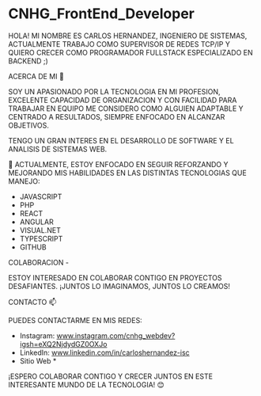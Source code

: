 # CNHG_FrontEnd_Developer

HOLA! MI NOMBRE ES CARLOS HERNANDEZ, INGENIERO DE SISTEMAS, ACTUALMENTE TRABAJO COMO SUPERVISOR DE REDES TCP/IP Y QUIERO CRECER COMO PROGRAMADOR FULLSTACK ESPECIALIZADO EN BACKEND ;)

ACERCA DE MI 👀

SOY UN APASIONADO POR LA TECNOLOGIA EN MI PROFESION, EXCELENTE CAPACIDAD DE ORGANIZACION Y CON FACILIDAD PARA TRABAJAR EN EQUIPO ME CONSIDERO COMO ALGUIEN ADAPTABLE Y CENTRADO A RESULTADOS, SIEMPRE ENFOCADO EN ALCANZAR OBJETIVOS.

TENGO UN GRAN INTERES EN EL DESARROLLO DE SOFTWARE Y EL ANALISIS DE SISTEMAS WEB.

🌱 ACTUALMENTE, ESTOY ENFOCADO EN SEGUIR REFORZANDO Y MEJORANDO MIS HABILIDADES EN LAS DISTINTAS TECNOLOGIAS QUE MANEJO:

- JAVASCRIPT
- PHP
- REACT
- ANGULAR
- VISUAL.NET
- TYPESCRIPT
- GITHUB

COLABORACION -

ESTOY INTERESADO EN COLABORAR CONTIGO EN PROYECTOS DESAFIANTES. 
¡JUNTOS LO IMAGINAMOS, JUNTOS LO CREAMOS!

CONTACTO 📫

PUEDES CONTACTARME EN MIS REDES:

- Instagram: www.instagram.com/cnhg_webdev?igsh=eXQ2NjdydGZ0OXJo
- LinkedIn: www.linkedin.com/in/carloshernandez-isc
- Sitio Web *

¡ESPERO COLABORAR CONTIGO Y CRECER JUNTOS EN ESTE INTERESANTE MUNDO DE LA TECNOLOGIA! 😊
